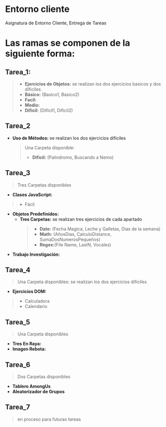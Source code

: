 


# Entorno cliente
Asignatura de Entorno Cliente, Entrega de Tareas

# Las ramas se componen de la siguiente forma:


## Tarea_1:
>- **Ejercicios de Objetos:** se realizan los dos ejercicios basicos y dos dificiles.
>- **Básico:** (Basico1, Basico2)
>- **Facil:**
>-  **Medio:**
>-  **Dificil:** (Dificil1, Dificil2)

## Tarea_2
 - **Uso de Métodos:** se realizan los dos ejercicios dificiles
	 >Una Carpeta disponible:
	 >- **Dificil:** (Palindromo, Buscando a Nemo)

## Tarea_3
>Tres Carpetas disponibles
- **Clases JavaScript:**
>- Fácil
- **Objetos Predefinidos:** 
	- **Tres Carpetas:** se realizan tres ejercicios de cada apartado
		 >- **Date:** (Fecha Magica, Leche y Galletas, Dias de la semana)
		 >- **Math:** (AñosDias, CalculoDistance, SumaDosNumerosPequeños)
		 >- **Regex:**(File Name, LastN,  Vocales)
 - **Trabajo Investigación:**


## Tarea_4
> Una Carpeta disponibles: se realizan los dos ejercicios dificiles
- **Ejercicios DOM:** 
> - Calculadora
> - Calendario

## Tarea_5
> Una Carpeta disponibles
- **Tres En Raya:** 
- **Imagen Rebota:** 

## Tarea_6
> Dos Carpetas disponibles
- **Tablero AmongUs**
- **Aleatorizador de Grupos**
## Tarea_7
>en proceso para futuras tareas
